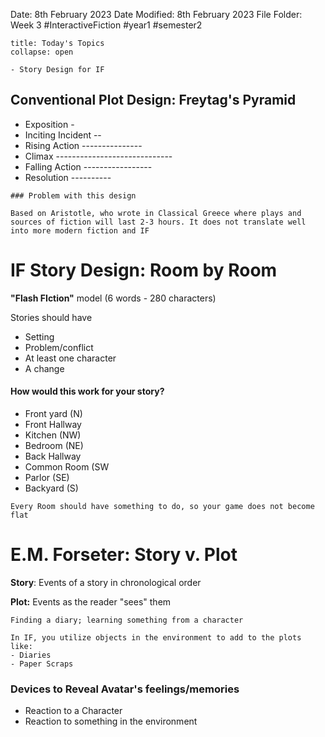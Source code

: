 Date: 8th February 2023
Date Modified: 8th February 2023
File Folder: Week 3
#InteractiveFiction #year1 #semester2

```ad-abstract
title: Today's Topics
collapse: open

- Story Design for IF

```

## Conventional Plot Design: Freytag's Pyramid

- Exposition -
- Inciting Incident --
- Rising Action ---------------
- Climax -----------------------------
- Falling Action -----------------
- Resolution ----------

```ad-warning
### Problem with this design

Based on Aristotle, who wrote in Classical Greece where plays and sources of fiction will last 2-3 hours. It does not translate well into more modern fiction and IF
```

# IF Story Design: Room by Room

**"Flash FIction"** model (6 words - 280 characters)

Stories should have
- Setting
- Problem/conflict
- At least one character
- A change

#### How would this work for your story?

- Front yard (N)
- Front Hallway
- Kitchen (NW)
- Bedroom (NE)
- Back Hallway
- Common Room (SW
- Parlor (SE)
- Backyard (S)

```ad-note
Every Room should have something to do, so your game does not become flat
```


# E.M. Forseter: Story v. Plot

**Story**: Events of a story in chronological order

**Plot:** Events as the reader "sees" them

```ad-example
Finding a diary; learning something from a character
```

```ad-important
In IF, you utilize objects in the environment to add to the plots like:
- Diaries
- Paper Scraps
```

### Devices to Reveal Avatar's feelings/memories

- Reaction to a Character
- Reaction to something in the environment